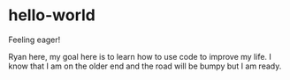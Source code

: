 # hello-world

Feeling eager!

Ryan here, my goal here is to learn how to use code to improve my life.  I know that I am on the older end and the road will be bumpy but I am ready.
